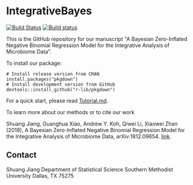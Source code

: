 IntegrativeBayes
================

[![Build Status](https://travis-ci.org/zhanxw/IntegrativeBayes.svg?branch=master)](https://travis-ci.org/zhanxw/IntegrativeBayes)
[![Build status](https://ci.appveyor.com/api/projects/status/2ppr2hix0y6jd275?svg=true)](https://ci.appveyor.com/project/zhanxw/integrativebayes)


This is the GitHub repository for our manuscript "A Bayesian Zero-Inflated Negative Binomial Regression Model for the Integrative Analysis of Microbiome Data".

To install our package:

    # Install release version from CRAN
    install.packages("pkgdown")
    # Install development version from GitHub
    devtools::install_github("r-lib/pkgdown")

For a quick start, please read [Tutorial.md](http://htmlpreview.github.io/?https://github.com/shuangj00/IntegrativeBayes/blob/master/doc/Tutorial.html).

To learn more about our methods or to cite our work

Shuang Jiang, Guanghua Xiao, Andrew Y. Koh, Qiwei Li, Xiaowei Zhan (2018), A Bayesian Zero-Inflated Negative Binomial Regression Model for the Integrative Analysis of Microbiome Data, arXiv:1812.09654. [link](https://arxiv.org/pdf/1812.09654).

Contact
-------
Shuang Jiang
Department of Statistical Science
Southern Methodist University
Dallas, TX 75275
